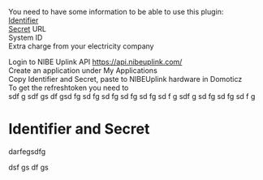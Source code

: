 You need to have some information to be able to use this plugin:  
[Identifier](https://github.com/flopp999/NIBEUplink-Domoticz/blob/main/README.md#identifier-and-secret)  
[Secret](https://github.com/flopp999/NIBEUplink-Domoticz/blob/main/README.md#identifier-and-secret)
URL  
System ID  
Extra charge from your electricity company  

Login to NIBE Uplink API https://api.nibeuplink.com/  
Create an application under My Applications  
Copy Identifier and Secret, paste to NIBEUplink hardware in Domoticz  
To get the refreshtoken you need to  
sdf
g
sdf
gs
df
gsd
fg
sd
fg
sd
fg
sd
fg
sd
fg
sd
f
g
sdf
g
sd
fg
sd
fg
sd
f
g
# Identifier and Secret
darfegsdfg

dsf
gs
df
gs
